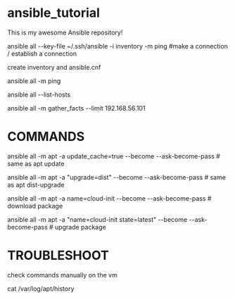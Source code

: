 # ansible_tutorial

This is my awesome Ansible repository!

ansible all --key-file ~/.ssh/ansible -i inventory -m ping           #make a connection / establish a connection

create inventory and ansible.cnf

ansible all -m ping

ansible all --list-hosts

ansible all -m gather_facts --limit 192.168.56.101



# COMMANDS

ansible all -m apt -a update_cache=true --become --ask-become-pass # same as apt update

ansible all -m apt -a "upgrade=dist" --become --ask-become-pass # same as apt dist-upgrade

ansible all -m apt -a name=cloud-init --become --ask-become-pass # download package

ansible all -m apt -a "name=cloud-init state=latest" --become --ask-become-pass # upgrade package


# TROUBLESHOOT

check commands manually on the vm 

cat /var/log/apt/history
